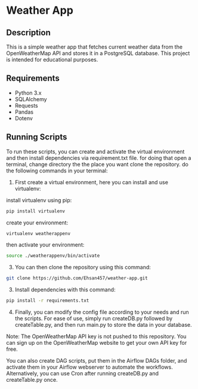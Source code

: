 # Weather App

## Description
This is a simple weather app that fetches current weather data from the OpenWeatherMap API and stores it in a PostgreSQL database. This project is intended for educational purposes.

## Requirements
- Python 3.x
- SQLAlchemy
- Requests
- Pandas
- Dotenv

## Running Scripts
To run these scripts, you can create and activate the virtual environment and then install dependencies via requirement.txt file.
for doing that open a terminal, change directory the the place you want clone the repository.
do the following commands in your terminal:

1. First create a virtual environment, here you can install and use virtualenv:

install virtualenv using pip:
```bash
pip install virtualenv
```
create your environment:
```bash
virtualenv weatherappenv
```
then activate your environment:
```bash
source ./weatherappenv/bin/activate
```

3. You can then clone the repository using this command:

```bash
git clone https://github.com/Ehsan457/weather-app.git
```

3. Install dependencies with this command:
```bash
pip install -r requirements.txt
```

4. Finally, you can modify the config file according to your needs and run the scripts. For ease of use, simply run createDB.py followed by createTable.py, and then run main.py to store the data in your database.

   
Note: The OpenWeatherMap API key is not pushed to this repository. You can sign up on the OpenWeatherMap website to get your own API key for free.

You can also create DAG scripts, put them in the Airflow DAGs folder, and activate them in your Airflow webserver to automate the workflows. Alternatively, you can use Cron after running createDB.py and createTable.py once.
